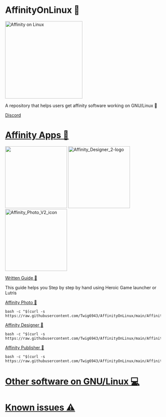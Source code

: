 # AffinityOnLinux 🌹

<img src="https://github.com/Twig6943/AffinityOnLinux/blob/main/AffinityOnLinux.png?raw=true" alt="Affinity on Linux" width="250"/>

A repository that helps users get affinity software working on GNU/Linux 🐧

[Discord](https://discord.gg/t5V9ecpJWZ)

# [Affinity Apps 📢](https://affinity.serif.com)

<img src="https://github.com/user-attachments/assets/96ae06f8-470b-451f-ba29-835324b5b552" width="200"/>

<img src="https://github.com/user-attachments/assets/8ea7f748-c455-4ee8-9a94-775de40dbbf3" alt="Affinity_Designer_2-logo" width="200"/>

<img src="https://github.com/user-attachments/assets/c7b70ee5-58e3-46c6-b385-7c3d02749664" alt="Affinity_Photo_V2_icon" width="200"/>

[Written Guide 📕](https://github.com/Twig6943/AffinityOnLinux/blob/main/Guide/Guide.md)

This guide helps you Step by step by hand using Heroic Game launcher or Lutris

[Affinity Photo 🤖](https://github.com/Twig6943/AffinityOnLinux/blob/main/AffinityScripts/AffinityPhoto.sh)

```
bash -c "$(curl -s https://raw.githubusercontent.com/Twig6943/AffinityOnLinux/main/AffinityScripts/AffinityPhoto.sh)"
```

[Affinity Designer 🤖](https://github.com/Twig6943/AffinityOnLinux/blob/main/AffinityScripts/AffinityDesigner.sh)

```
bash -c "$(curl -s https://raw.githubusercontent.com/Twig6943/AffinityOnLinux/main/AffinityScripts/AffinityDesigner.sh)"
```

[Affinity Publisher 🤖](https://github.com/Twig6943/AffinityOnLinux/blob/main/AffinityScripts/AffinityPublisher.sh)

```
bash -c "$(curl -s https://raw.githubusercontent.com/Twig6943/AffinityOnLinux/main/AffinityScripts/AffinityPublisher.sh)"
```

# [Other software on GNU/Linux 💻](https://github.com/Twig6943/AffinityOnLinux/blob/main/OtherSoftware-on-Linux.md)
# [Known issues ⚠️](https://github.com/Twig6943/AffinityOnLinux/blob/main/Known-issues.md)

